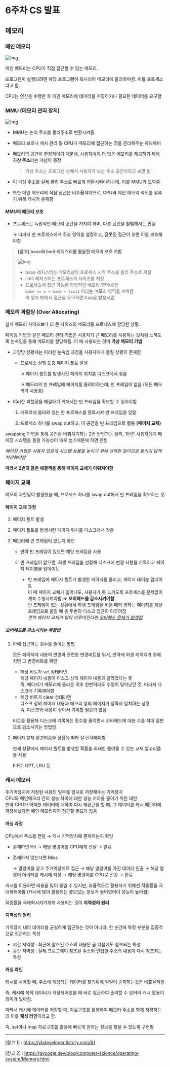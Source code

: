 # 6주차 CS 발표

## 메모리

### 메인 메모리

![img](https://blog.kakaocdn.net/dn/b9RPk7/btqC4uQcH35/IaZlRdbEzYaW96aanL1X6k/img.png)

메인 메모리는 CPU가 직접 접근할 수 있는 메모리.

프로그램이 실행되려면 해당 프로그램이 복사되어 메모리에 올라와야함. 이를 프로세스라고 함.

CPU는 연산을 수행한 후 메인 메모리에 데이터를 저장하거나 필요한 데이터를 요구함



### MMU (메모리 관리 장치)

![img](https://blog.kakaocdn.net/dn/bSX19r/btqC3NWOIS5/gAF1rGpMi7ohmAkonA6MzK/img.png)

- MMU는 논리 주소를 물리주소로 변환시켜줌

- 메모리 보호나 캐시 관리 등 CPU가 메모리에 접근하는 것을 관리해주는 하드웨어

- 메모리의 공간이 한정적이기 때문에, 사용자에게 더 많은 메모리를 제공하기 위해 **가상 주소**라는 개념이 등장

  > 가상 주소는 프로그램 상에서 사용자가 보는 주소 공간이라고 보면 됨

- 이 가상 주소를 실제 물리 주소로 빠르게 변환시켜야하는데, 이를 MMU가 도와줌

- 또한 메인 메모리의 직접 접근은 비효율적이므로, CPU와 메인 메모리 속도를 맞추기 위해 캐시가 존재함



#### MMU의 메모리 보호

- 프로세스는 독립적인 메모리 공간을 가져야 하며, 다른 공간을 침범해서는 안됨

  → 따라서 한 프로세스에게 주소 영역을 설정하고, 잘못된 접근이 오면 이를 보호해야함



> **[참고] base와 limit  레지스터를 활용한 메모리 보호 기법**
>
> ![img](https://camo.githubusercontent.com/d1cf6d562e863683d43c4a26178ad484458ac547185ee156734ac88de08a6fda/68747470733a2f2f696d67312e6461756d63646e2e6e65742f7468756d622f523132383078302f3f73636f64653d6d746973746f727926666e616d653d68747470732533412532462532466b2e6b616b616f63646e2e6e6574253246646e253246354c677574253246627471754e764b4d5277482532464a4f717a636d7a3877695866304b76376f6b66477a4b253246696d672e706e67)
>
> - base 레지스터는 메모리상의 프로세스 시작 주소를 물리 주소로 저장
> - limit 레지스터는 프로세스의 사이즈를 저장
> - 프로세스에 접근 가능한 합법적인 메모리 영역(x)은 </br>
>   `base <= x < base + limit` 이라는 메모리 영역을 부여함</br>
>   이 영역 밖에서 접근을 요구하면 trap을 발생시킴



### 메모리 과할당 (Over Allocating)

실제 메모리 사이즈보다 더 큰 사이즈의 메모리를 프로세스에 할당한 상황.</br>

페이징 기법과 같은 메모리 관리 기법은 사용자가 큰 메모리를 사용하는 것처럼 느끼도록 눈속임을 통해 메모리를 할당해줌. 이 때 사용되는 것이 **가상 메모리 기법**

- 과할당 상황에는 이러한 눈속임 과정을 사용자에게 들킬 상황이 존재함

  - 프로세스 실행 도중 페이지 폴트 발생

    → 페이지 폴트를 발생시킨 페이지 위치를 디스크에서 찾음

    → 메모리의 빈 프레임에 페이지를 올려야하는데, 빈 프레임이 없음 (모든 메모리가 사용중)

- 이러한 과할당을 해결하기 위해서는  빈 프레임을 확보할 수 있어야함

  1. 메모리에 올라와 있는 한 프로세스를 종료시켜 빈 프레임을 얻음

  2. 프로세스 하나를 swap out하고, 이 공간을 빈 프레임으로 활용 **(페이지 교체)**

swapping  기법을 통해 공간을 바꿔치기하는 2번 방법과는 달리, 1번은 사용자에게 페이징 시스템을 들킬 가능성이 매우 높기때문에 하면 안됨</br>

*페이징 기법은 사용자 모르게 시스템 능률을 높이기 위해 선택한 일이므로 들키지 않게 처리해야함*

**따라서 2번과 같은 해결책을 통해 페이지 교체가 이뤄져야함**



### 페이지 교체

메모리 과할당이 발생했을 때, 프로세스 하나를 swap out해서 빈 프레임을 확보하는 것



#### 페이지 교체 과정

1. 페이지 폴트 발생

2. 페이지 폴트를 발생시킨 페이지 위치를 디스크에서 찾음

3. 메모리에 빈 프레임이 있는지 확인

   - 만약 빈 프레임이 있으면 해당 프레임을 사용

   - 빈 프레임이 없으면, 희생 프레임을 선정해 디스크에 변경 사항을 기록하고 페이지 테이블을 업데이트
     - 빈 프레임에 페이지 폴트가 발생한 페이지를 올리고, 페이지 테이블 업데이트</br>
       이 때 페이지 교체가 일어나도, 사용자가 못 느끼도록 프로세스를 문제없이 계속 수행시켜야함 ⇒ **오버헤드를 감소시켜야함**</br>
       빈 프레임이 없는 상황에서 희생 프레임을 비울 때와 원하는 페이지를 해당 프레임으로 올릴 때 총 두번의 디스크 접근이 이루어짐</br>
       *만약 페이지 교체가 많이 이루어진다면 <u>오버헤드 문제가 발생함</u>*



##### 오버헤드를 감소시키는 해결법

1. 아예 접근하는 횟수를 줄이는 방법

   모든 페이지에 내용의 변경과 관련한 변경비트를 둬서, 만약에 희생 페이지가 정해지면 그 변경비트를 확인

   - 해당 비트가 set 상태라면 </br>
     해당 페이지 내용이 디스크 상의 페이지 내용과 달라졌다는 뜻 </br>
     즉, 페이지가 메모리에 올라온 이후 한번이라도 수정이 일어났던 것. 따라서 디스크에 기록해야함
   - 해당 비트가 clear 상태라면</br>
     디스크 상의 페이지 내용과 메모리 상의 페이지가 정확히 일치하는 상황</br>
     즉, 디스크와 내용이 같아서 기록할 필요가 없음

   비트를 활용해 디스크에 기록하는 횟수를 줄이면서 오버헤드에 대한 수를 최대 절반으로 감소시키는 방법임

2. 페이지 교체 알고리즘을 상황에 따라 잘 선택해야함

   현재 상황에서 페이지 폴트를 발생할 확률을 최대한 줄여줄 수 있는 교체 알고리즘을 사용

   FIFO, OPT, LRU 등



### 캐시 메모리

주기억장치에 저장된 내용의 일부를 임시로 저장해두는 기억장치</br>
CPU와 메인메모리 간의 성능 차이에 대한 성능 저하를 줄이기 위한 대안. </br>
만약 CPU가 어떠한 데이터에 대하여 다시 재접근을 할 때, 그 데이터를 캐시 메모리에 저장해놨다면 메인 메모리까지 접근할 필요가 없음



#### 캐싱 과정

CPU에서 주소를 전달 → 캐시 기억장치에 존재하는지 확인

- 존재하면 Hit → 해당 명령어를 CPU에게 전달 → 완료

- 존재하지 않는다면 Miss

  → 명령어를 갖고 주기억장치로 접근 → 해당 명령어를 가진 데이터 인출 → 해당 명령어 데이터를 캐시에 저장 → 해당 명령어를 CPU로 전송 → 완료

캐시를 이용하면 비용을 많이 줄일 수 있지만, 효율적으로 활용하기 위해선 적중률을 극대화해야함 (캐시에 많이 활용되는 쓸모있는 정보가 들어있어야 성능이 높아짐)

적중률을 극대화시키기위해 사용되는 것이 **지역성의 원리**



#### 지역성의 원리

기억장치 내의 데이터를 균일하게 접근하는 것이 아니라, 한 순간에 특정 부분을 집중적으로 접근하는 특성

- 시간 지역성 : 최근에 참조된 주소의 내용은 곧 다음에도 참조되는 특성
- 공간 지역성 : 실제 프로그램이 참조된 주소와 인접한 주소의 내용이 다시 참조되는 특성



#### 캐싱 라인

캐시를 사용할 때, 주소에 해당되는 데이터를 찾기위해 일일이 순회하는것은 비효율적임

즉, 캐시에 목적 데이터가 저장되어있을 때 바로 접근하여 출력할 수 있어야 캐시 활용이 의미가 있어짐.

따라서 캐시에 데이터를 저장할 때, 자료구조를 활용하여 메모리 주소를 함께 저장하는데 이를 **캐싱 라인**이라고 함.

즉, set이나 map 자료구조를 활용해 빠르게 원하는 정보를 찾을 수 있도록 구현함





---

[참고 1] : <https://ybdeveloper.tistory.com/61>

[참고 2] : <https://gyoogle.dev/blog/computer-science/operating-system/Memory.html>


